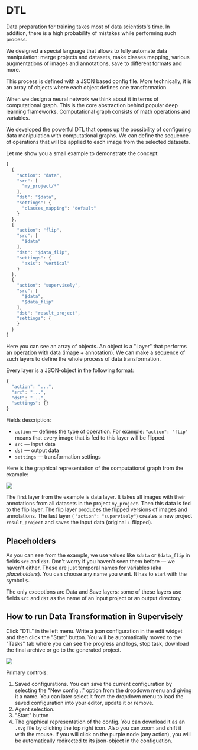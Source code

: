 # DTL

Data preparation for training takes most of data scientists's time. In addition, there is a high probability of mistakes while performing such process.

We designed a special language that allows to fully automate data manipulation: merge projects and datasets, make classes mapping, various augmentations of images and annotations, save to different formats and more.

This process is defined with a JSON based config file. More technically, it is an array of objects where each object defines one transformation.

When we design a neural network we think about it in terms of computational graph. This is the core abstraction behind popular deep learning frameworks. Computational graph consists of math operations and variables.

We developed the powerful DTL that opens up the possibility of configuring data manipulation with computational graphs. We can define the sequence of operations that will be applied to each image from the selected datasets.

Let me show you a small example to demonstrate the concept:

```javascript
[
  {
    "action": "data",
    "src": [
      "my_project/*"
    ],
    "dst": "$data",
    "settings": {
      "classes_mapping": "default"
    }
  },
  {
    "action": "flip",
    "src": [
      "$data"
    ],
    "dst": "$data_flip",
    "settings": {
      "axis": "vertical"
    }
  },
  {
    "action": "supervisely",
    "src": [
      "$data",
      "$data_flip"
    ],
    "dst": "result_project",
    "settings": {
    }
  }
]
```

Here you can see an array of objects. An object is a "Layer" that performs an operation with data \(image + annotation\). We can make a sequence of such layers to define the whole process of data transformation.

Every layer is a JSON-object in the following format:

```javascript
{
  "action": "...",
  "src": "...",
  "dst": "...",
  "settings": {}
}
```

Fields description:

* `action` — defines the type of operation. For example: `"action": "flip"` means that every image that is fed to this layer will be flipped.
* `src` — input data
* `dst` — output data
* `settings` — transformation settings

Here is the graphical representation of the computational graph from the example:

![](../../.gitbook/assets/exp_001.png)

The first layer from the example is data layer. It takes all images with their annotations from all datasets in the project `my_project`. Then this data is fed to the flip layer. The flip layer produces the flipped versions of images and annotations. The last layer \( `"action": "supervisely"`\) creates a new project `result_project` and saves the input data \(original + flipped\).

## Placeholders

As you can see from the example, we use values like `$data` or `$data_flip` in fields `src` and `dst`. Don't worry if you haven't seen them before — we haven't either. These are just temporal names for variables \(aka _placeholders_\). You can choose any name you want. It has to start with the symbol `$`.

The only exceptions are Data and Save layers: some of these layers use fields `src` and `dst` as the name of an input project or an output directory.

## How to run Data Transformation in Supervisely

Click "DTL" in the left menu. Write a json configuration in the edit widget and then click the "Start" button. You will be automatically moved to the "Tasks" tab where you can see the progress and logs, stop task, download the final archive or go to the generated project.

![](../../.gitbook/assets/ui.png)

Primary controls:

1. Saved configurations. You can save the current configuration by selecting the "New config..." option from the dropdown menu and giving it a name. You can later select it from the dropdown menu to load the saved configuration into your editor, update it or remove.
2. Agent selection.
3. "Start" button
4. The graphical representation of the config. You can download it as an `.svg` file by clicking the top right icon. Also you can zoom and shift it with the mouse. If you will click on the purple node \(any action\), you will be automatically redirected to its json-object in the configuation.

